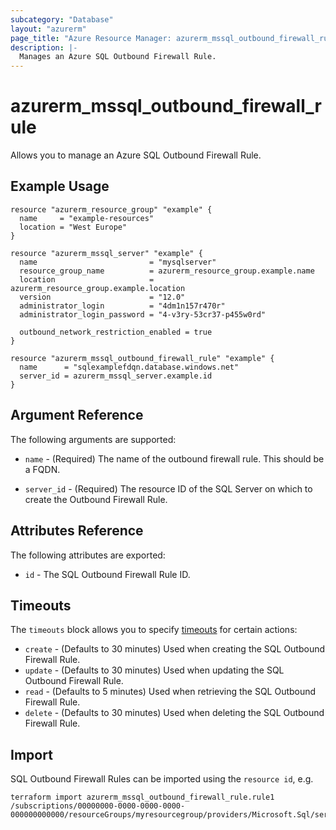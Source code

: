 ```yaml
---
subcategory: "Database"
layout: "azurerm"
page_title: "Azure Resource Manager: azurerm_mssql_outbound_firewall_rule"
description: |-
  Manages an Azure SQL Outbound Firewall Rule.
---
```


# azurerm_mssql_outbound_firewall_rule

Allows you to manage an Azure SQL Outbound Firewall Rule.

## Example Usage

```hcl
resource "azurerm_resource_group" "example" {
  name     = "example-resources"
  location = "West Europe"
}

resource "azurerm_mssql_server" "example" {
  name                         = "mysqlserver"
  resource_group_name          = azurerm_resource_group.example.name
  location                     = azurerm_resource_group.example.location
  version                      = "12.0"
  administrator_login          = "4dm1n157r470r"
  administrator_login_password = "4-v3ry-53cr37-p455w0rd"

  outbound_network_restriction_enabled = true
}

resource "azurerm_mssql_outbound_firewall_rule" "example" {
  name      = "sqlexamplefdqn.database.windows.net"
  server_id = azurerm_mssql_server.example.id
}
```

## Argument Reference

The following arguments are supported:

* `name` - (Required) The name of the outbound firewall rule. This should be a FQDN.

* `server_id` - (Required) The resource ID of the SQL Server on which to create the Outbound Firewall Rule.

## Attributes Reference

The following attributes are exported:

* `id` - The SQL Outbound Firewall Rule ID.

## Timeouts

The `timeouts` block allows you to specify [timeouts](https://www.terraform.io/language/resources/syntax#operation-timeouts) for certain actions:

* `create` - (Defaults to 30 minutes) Used when creating the SQL Outbound Firewall Rule.
* `update` - (Defaults to 30 minutes) Used when updating the SQL Outbound Firewall Rule.
* `read` - (Defaults to 5 minutes) Used when retrieving the SQL Outbound Firewall Rule.
* `delete` - (Defaults to 30 minutes) Used when deleting the SQL Outbound Firewall Rule.

## Import

SQL Outbound Firewall Rules can be imported using the `resource id`, e.g.

```shell
terraform import azurerm_mssql_outbound_firewall_rule.rule1 /subscriptions/00000000-0000-0000-0000-000000000000/resourceGroups/myresourcegroup/providers/Microsoft.Sql/servers/myserver/outboundFirewallRules/fqdn1
```
